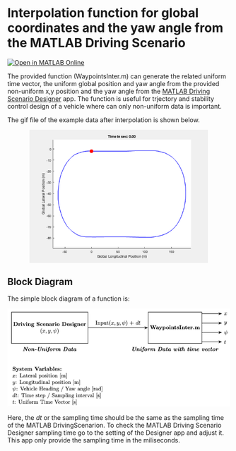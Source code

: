 # Interpolation function for global coordinates and the yaw angle from the MATLAB Driving Scenario

[![Open in MATLAB Online](https://www.mathworks.com/images/responsive/global/open-in-matlab-online.svg)](https://matlab.mathworks.com/open/github/v1?repo=M-MSHAIKH/Waypoints_Inter)

The provided function (WaypointsInter.m) can generate the related uniform time vector, the uniform global position and yaw angle from the provided non-uniform x,y position and the yaw angle from the [MATLAB Driving Scenario Designer](https://de.mathworks.com/help/driving/ref/drivingscenariodesigner-app.html?searchHighlight=driving+scenario&s_tid=srchtitle_support_results_1_driving+scenario) app. The function is useful for trjectory and stability control design of a vehicle where can only non-uniform data is important.

The gif file of the example data after interpolation is shown below.

<div align="center">
  <img src="gif/animation.gif" alt="Your centered GIF" style="display: block; margin: 0 auto; width: 80%;">
</div>

## Block Diagram

The simple block diagram of a function is:

![img of the function block di](img/img.png)

Here, the $dt$ or the sampling time should be the same as the sampling time of the MATLAB DrivingScenarion. To check the MATLAB Driving Scenario Designer sampling time go to the setting of the Designer app and adjust it. This app only provide the sampling time in the miliseconds. 
